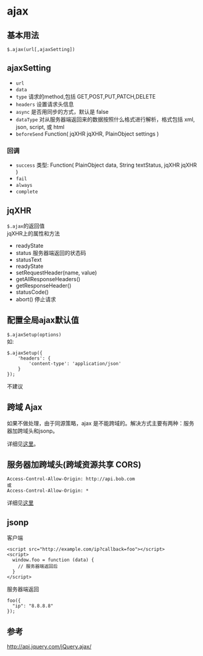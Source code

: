 # ajax
## 基本用法
`$.ajax(url[,ajaxSetting])`

## ajaxSetting
* `url`
* `data`
* `type` 请求的method,包括 GET,POST,PUT,PATCH,DELETE
* `headers` 设置请求头信息
* `async` 是否用同步的方式，默认是 false
* `dataType` 对从服务器端返回来的数据按照什么格式进行解析，格式包括 xml, json, script, 或 html
* `beforeSend`  Function( jqXHR jqXHR, PlainObject settings )

### 回调
* `success`
类型: Function( PlainObject data, String textStatus, jqXHR jqXHR )
* `fail`
* `always`
* `complete`

## jqXHR
`$.ajax`的返回值    
jqXHR上的属性和方法
* readyState
* status 服务器端返回的状态码
* statusText
* readyState
* setRequestHeader(name, value)
* getAllResponseHeaders()
* getResponseHeader()
* statusCode()
* abort() 停止请求


## 配置全局ajax默认值
`$.ajaxSetup(options)`    
如:
```
$.ajaxSetup({
    'headers': {
        'content-type': 'application/json'
    }
});
```
不建议

## 跨域 Ajax
如果不做处理，由于同源策略，ajax 是不能跨域的。解决方式主要有两种：服务器加跨域头和jsonp。

详细见[这里](http://www.ruanyifeng.com/blog/2016/04/same-origin-policy.html)。

## 服务器加跨域头(跨域资源共享 CORS)

```
Access-Control-Allow-Origin: http://api.bob.com
或
Access-Control-Allow-Origin: *

```

详细见[这里](http://www.ruanyifeng.com/blog/2016/04/cors.html)

## jsonp
客户端
```
<script src="http://example.com/ip?callback=foo"></script>
<script>
  window.foo = function (data) {
    // 服务器端返回后
  }
</script>
```

服务器端返回
```
foo({
  "ip": "8.8.8.8"
});
```


## 参考
http://api.jquery.com/jQuery.ajax/
